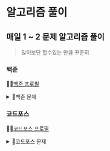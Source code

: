 # 알고리즘 풀이

## 매일 1 ~ 2 문제 알고리즘 풀이

> 많이보단 할수있는 만큼 꾸준히

### 백준

👨‍💻<a href = https://solved.ac/profile/spsifls22>백준 프로필</a>

<details>
<summary>📒백준 문제</summary>
<div markdown="1">

| 문제                                                       | 코드                                                                                            | 풀이 |
|----------------------------------------------------------|-----------------------------------------------------------------------------------------------| --- |
| <a href = https://www.acmicpc.net/problem/10430>나머지</a>  | <a href = https://github.com/geombong/algorithm/blob/master/src/baekjoon/Bjo10430.java>💻</a> |  |
| <a href = https://www.acmicpc.net/problem/10828>스택</a>   | <a href = https://github.com/geombong/algorithm/blob/master/src/baekjoon/Bjo10828.java>💻</a> |  |
| <a href = https://www.acmicpc.net/problem/2558>A+B -2</a> | <a href = https://github.com/geombong/algorithm/blob/master/src/baekjoon/Bjo2558.java>💻</a>  |  |
| <a href = https://www.acmicpc.net/problem/10953>A+B -6</a> | <a href =https://github.com/geombong/algorithm/blob/master/src/baekjoon/Bjo10953.java>💻</a>  |  |
| <a href = https://www.acmicpc.net/problem/11022>A+B -8</a> | <a href = https://github.com/geombong/algorithm/blob/master/src/baekjoon/Bjo11022.java>💻</a> |  |
| <a href = https://www.acmicpc.net/problem/11718>그대로 출력하기</a> | <a href = https://github.com/geombong/algorithm/blob/master/src/baekjoon/Bjo11718.java>💻</a> |  |
| <a href = https://www.acmicpc.net/problem/1463>1로 만들기</a> | <a href = https://github.com/geombong/algorithm/blob/master/src/baekjoon/Bjo1463.java>💻</a>  |  |
| <a href = https://www.acmicpc.net/problem/1924>2007년</a> | <a href = https://github.com/geombong/algorithm/blob/master/src/baekjoon/Bjo1924.java>💻</a>  |  |
| <a href = https://www.acmicpc.net/problem/1978>소수찾기</a>  | <a href = https://github.com/geombong/algorithm/blob/master/src/baekjoon/Bjo1978.java>💻</a>  |  |
| <a href = https://www.acmicpc.net/problem/2292>벌집</a>    | <a href = https://github.com/geombong/algorithm/blob/master/src/baekjoon/Bjo2292.java>💻</a>  |  |
| <a href = https://www.acmicpc.net/problem/11050>이항계수</a> | <a href = https://github.com/geombong/algorithm/blob/master/src/baekjoon/Bjo11050.java>💻</a> |  |
| <a href = https://www.acmicpc.net/problem/2869>달팽이는 올라가고싶다</a> | <a href = https://github.com/geombong/algorithm/blob/master/src/baekjoon/Bjo2869.java>💻</a>  |  |
| <a href = https://www.acmicpc.net/problem/9012>괄호</a>    | <a href = https://github.com/geombong/algorithm/blob/master/src/baekjoon/Bjo9012.java>💻</a>  |  |
| <a href = https://www.acmicpc.net/problem/2751>수 정렬하기 2</a> | <a href = https://github.com/geombong/algorithm/blob/master/src/baekjoon/Bjo2751.java>💻</a>  |  |
| <a href = https://www.acmicpc.net/problem/1085>직사각형에서 탈출</a> | <a href = https://github.com/geombong/algorithm/blob/master/src/baekjoon/Bjo1085.java>💻</a>  |  |
| <a href = https://www.acmicpc.net/problem/10989>수 정렬하기 3</a> | <a href = https://github.com/geombong/algorithm/blob/master/src/baekjoon/Bjo10989.java>💻</a> |  |
| <a href = https://www.acmicpc.net/problem/2750>수 정렬하기</a> | <a href = https://github.com/geombong/algorithm/blob/master/src/baekjoon/Bjo2750.java>💻</a>  |  |
| <a href = https://www.acmicpc.net/problem/10814>나이순 정렬</a> | <a href = https://github.com/geombong/algorithm/blob/master/src/baekjoon/Bjo10814.java>💻</a> |  |
| <a href = https://www.acmicpc.net/problem/11650>좌표 정렬하기</a> | <a href = https://github.com/geombong/algorithm/blob/master/src/baekjoon/Bjo11650.java>💻</a> |  |
| <a href = https://www.acmicpc.net/problem/11650>좌표 정렬하기 2</a> | <a href = https://github.com/geombong/algorithm/blob/master/src/baekjoon/Bjo11651.java>💻</a> |  |
| <a href = https://www.acmicpc.net/problem/1181>단어 정렬</a> | <a href = https://github.com/geombong/algorithm/blob/master/src/baekjoon/Bjo1181.java>💻</a>  |  |
| <a href = https://www.acmicpc.net/problem/10845>큐</a>    | <a href = https://github.com/geombong/algorithm/blob/master/src/baekjoon/Bjo10845.java>💻</a> |  |
| <a href = https://www.acmicpc.net/problem/11399>ATM</a>  | <a href = https://github.com/geombong/algorithm/blob/master/src/baekjoon/Bjo11399.java>💻</a> |  |
| <a href = https://www.acmicpc.net/problem/11047>동전0</a>  | <a href = https://github.com/geombong/algorithm/blob/master/src/baekjoon/Bjo11047.java>💻</a> |  |
| <a href = https://www.acmicpc.net/problem/10816>숫자카드 2</a> | <a href = https://github.com/geombong/algorithm/blob/master/src/baekjoon/Bjo10816.java>💻</a> |  |
| <a href = https://www.acmicpc.net/problem/4153>직각삼각형</a> | <a href = https://github.com/geombong/algorithm/blob/master/src/baekjoon/Bjo4153.java>💻</a>  |  |
| <a href = https://www.acmicpc.net/problem/2798>블랙잭</a>   | [💻](https://github.com/geombong/algorithm/blob/master/src/baekjoon/Bjo2798.java)             |  |

</div>
</details>

### 코드포스

👨‍💻<a href = https://codeforces.com/profile/geombong>코드포스 프로필</a>

<details>
<summary>📒코드포스 문제</summary>
<div markdown="1">

| 문제                                                                  | 코드                                                                                                   | 풀이 |
|---------------------------------------------------------------------|------------------------------------------------------------------------------------------------------| --- |
| <a href = https://codeforces.com/contest/4/problem/A>Watermelon</a> | <a href = https://github.com/geombong/algorithm/blob/master/src/codeforces/CofWatermelon.java>💻</a> |  |
|                                                                     |                                                                                                      |  |

</div>
</details>